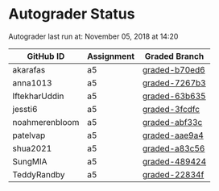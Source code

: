 # Autograder Status
Autograder last run at: November 05, 2018 at 14:20

| GitHub ID | Assignment | Graded Branch |
|-----------|------------|---------------|
| akarafas | a5 | [graded-b70ed6](https://github.com/Fall2018COMP401-001/a5-akarafas/tree/graded-b70ed6) | 
| anna1013 | a5 | [graded-7267b3](https://github.com/Fall2018COMP401-001/a5-anna1013/tree/graded-7267b3) | 
| IftekharUddin | a5 | [graded-63b635](https://github.com/Fall2018COMP401-001/a5-IftekharUddin/tree/graded-63b635) | 
| jessti6 | a5 | [graded-3fcdfc](https://github.com/Fall2018COMP401-001/a5-jessti6/tree/graded-3fcdfc) | 
| noahmerenbloom | a5 | [graded-abf33c](https://github.com/Fall2018COMP401-001/a5-noahmerenbloom/tree/graded-abf33c) | 
| patelvap | a5 | [graded-aae9a4](https://github.com/Fall2018COMP401-001/a5-patelvap/tree/graded-aae9a4) | 
| shua2021 | a5 | [graded-a83c56](https://github.com/Fall2018COMP401-001/a5-shua2021/tree/graded-a83c56) | 
| SungMIA | a5 | [graded-489424](https://github.com/Fall2018COMP401-001/a5-SungMIA/tree/graded-489424) | 
| TeddyRandby | a5 | [graded-22834f](https://github.com/Fall2018COMP401-001/a5-TeddyRandby/tree/graded-22834f) | 
